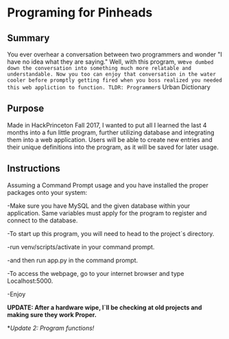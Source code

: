 # Programing for Pinheads

## Summary
You ever overhear a conversation between two programmers and wonder "I have no idea what they are saying." Well, with this program, we`ve dumbed down the conversation into something much more relatable and understandable. Now you too can enjoy that conversation in the water cooler before promptly getting fired when you boss realized you needed this web appliction to function.
TLDR: Programmer`s Urban Dictionary

## Purpose
Made in HackPrinceton Fall 2017, I wanted to put all I learned the last 4 months into a fun little program, further utilizing database and integrating them into a web application. Users will be able to create new entries and their unique definitions into the program, as it will be saved for later usage. 

## Instructions
Assuming a Command Prompt usage and you have installed the proper packages onto your system:

-Make sure you have MySQL and the given database within your application. Same variables must apply for the program to register and connect to the database.

-To start up this program, you will need to head to the project`s directory.

-run venv/scripts/activate in your command prompt.

-and then run app.py in the command prompt. 

-To access the webpage, go to your internet browser and type Localhost:5000.

-Enjoy


**UPDATE: After a hardware wipe, I`ll be checking at old projects and making sure they work Proper.**

**Update 2: Program functions!*


